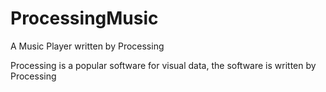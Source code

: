 # ProcessingMusic
A Music Player written by Processing

Processing is a popular software for visual data, the software is written by Processing
